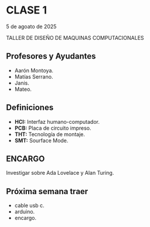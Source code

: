 # CLASE 1

5 de agoato de 2025

TALLER DE DISEÑO DE MAQUINAS COMPUTACIONALES

## Profesores y Ayudantes

- Aarón Montoya.
- Matías Serrano.
- Janis.
- Mateo.

## Definiciones

- **HCI:** Interfaz humano-computador.
- **PCB:** Placa de circuito impreso.
- **THT:** Tecnología de montaje.
- **SMT:** Sourface Mode.

## ENCARGO

Investigar sobre Ada Lovelace y Alan Turing.

## Próxima semana traer

- cable usb c.
- arduino.
- encargo.
